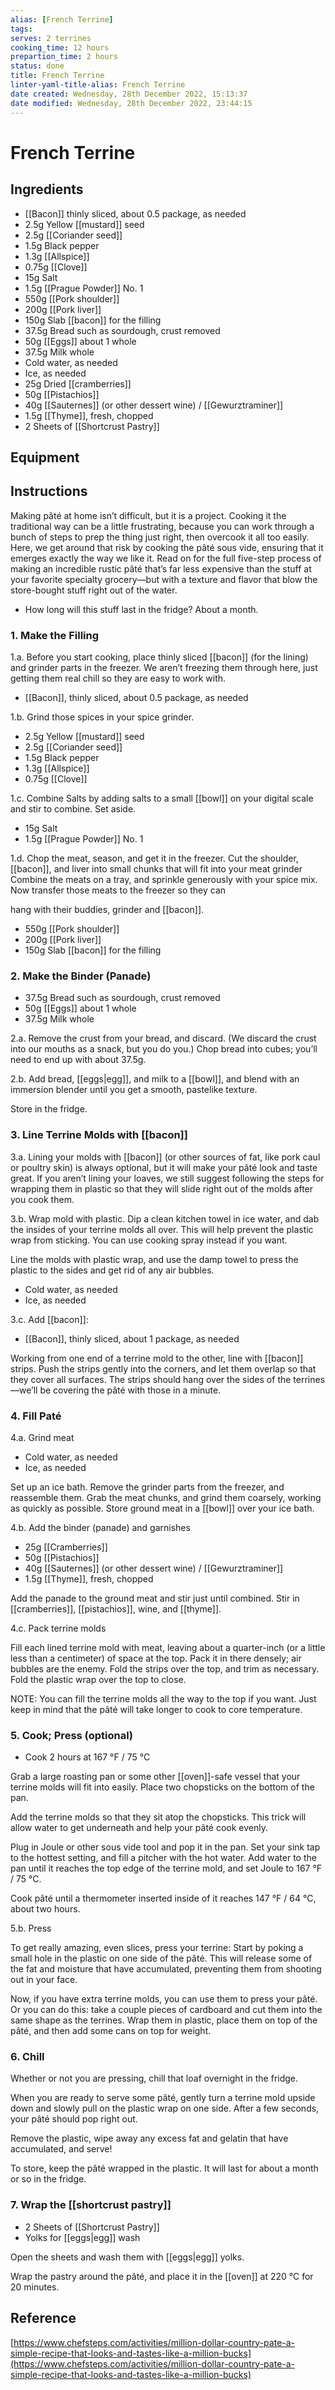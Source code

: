 ```yaml
---
alias: [French Terrine]
tags:
serves: 2 terrines
cooking_time: 12 hours
prepartion_time: 2 hours
status: done
title: French Terrine
linter-yaml-title-alias: French Terrine
date created: Wednesday, 28th December 2022, 15:13:37
date modified: Wednesday, 28th December 2022, 23:44:15
---
```


# French Terrine

## Ingredients

* [[Bacon]] thinly sliced, about 0.5 package, as needed
* 2.5g Yellow [[mustard]] seed
* 2.5g [[Coriander seed]]
* 1.5g Black pepper
* 1.3g [[Allspice]]
* 0.75g [[Clove]]
* 15g Salt
* 1.5g [[Prague Powder]] No. 1
* 550g [[Pork shoulder]]
* 200g [[Pork liver]]
* 150g Slab [[bacon]] for the filling
* 37.5g Bread such as sourdough, crust removed
* 50g [[Eggs]] about 1 whole
* 37.5g Milk whole
* Cold water, as needed
* Ice, as needed
* 25g Dried [[cramberries]]
* 50g [[Pistachios]]
* 40g [[Sauternes]] (or other dessert wine) / [[Gewurztraminer]]
* 1.5g [[Thyme]], fresh, chopped
* 2 Sheets of [[Shortcrust Pastry]]

## Equipment

## Instructions

Making pâté at home isn’t difficult, but it is a project. Cooking it the traditional way can be a little frustrating, because you can work through a bunch of steps to prep the thing just right, then overcook it all too easily. Here, we get around that risk by cooking the pâté sous vide, ensuring that it emerges exactly the way we like it. Read on for the full five-step process of making an incredible rustic pâté that’s far less expensive than the stuff at your favorite specialty grocery—but with a texture and flavor that blow the store-bought stuff right out of the water.

* How long will this stuff last in the fridge? About a month.

### 1. Make the Filling

1.a. Before you start cooking, place thinly sliced [[bacon]] (for the lining) and grinder parts in the freezer. We aren’t freezing them through here, just getting them real chill so they are easy to work with.

  * [[Bacon]], thinly sliced, about 0.5 package, as needed

1.b. Grind those spices in your spice grinder.

   * 2.5g Yellow [[mustard]] seed
   * 2.5g [[Coriander seed]]
   * 1.5g Black pepper
   * 1.3g [[Allspice]]
   * 0.75g [[Clove]]

1.c. Combine Salts by adding salts to a small [[bowl]] on your digital scale and stir to combine. Set aside.

  * 15g Salt
  * 1.5g [[Prague Powder]] No. 1

1.d. Chop the meat, season, and get it in the freezer. Cut the shoulder, [[bacon]], and liver into small chunks that will fit into your meat grinder Combine the meats on a tray, and sprinkle generously with your spice mix. Now transfer those meats to the freezer so they can

hang with their buddies, grinder and [[bacon]].

  * 550g [[Pork shoulder]]
  * 200g [[Pork liver]]
  * 150g Slab [[bacon]] for the filling

### 2. Make the Binder (Panade)

* 37.5g Bread such as sourdough, crust removed
* 50g [[Eggs]] about 1 whole
* 37.5g Milk whole

2.a. Remove the crust from your bread, and discard. (We discard the crust into our mouths as a snack, but you do you.) Chop bread into cubes; you’ll need to end up with about 37.5g.

2.b. Add bread, [[eggs|egg]], and milk to a [[bowl]], and blend with an immersion blender until you get a smooth, pastelike texture.

Store in the fridge.

### 3. Line Terrine Molds with [[bacon]]

3.a. Lining your molds with [[bacon]] (or other sources of fat, like pork caul or poultry skin) is always optional, but it will make your pâté look and taste great. If you aren’t lining your loaves, we still suggest following the steps for wrapping them in plastic so that they will slide right out of the molds after you cook them.

3.b. Wrap mold with plastic. Dip a clean kitchen towel in ice water, and dab the insides of your terrine molds all over. This will help prevent the plastic wrap from sticking. You can use cooking spray instead if you want.

Line the molds with plastic wrap, and use the damp towel to press the plastic to the sides and get rid of any air bubbles.

* Cold water, as needed
* Ice, as needed

3.c. Add [[bacon]]:

* [[Bacon]], thinly sliced, about 1 package, as needed

Working from one end of a terrine mold to the other, line with [[bacon]] strips. Push the strips gently into the corners, and let them overlap so that they cover all surfaces. The strips should hang over the sides of the terrines—we’ll be covering the pâté with those in a minute.

### 4. Fill Paté

4.a. Grind meat

* Cold water, as needed
* Ice, as needed

Set up an ice bath. Remove the grinder parts from the freezer, and reassemble them. Grab the meat chunks, and grind them coarsely, working as quickly as possible. Store ground meat in a [[bowl]] over your ice bath.

4.b. Add the binder (panade) and garnishes

* 25g [[Cramberries]]
* 50g [[Pistachios]]
* 40g [[Sauternes]] (or other dessert wine) / [[Gewurztraminer]]
* 1.5g [[Thyme]], fresh, chopped

Add the panade to the ground meat and stir just until combined. Stir in [[cramberries]], [[pistachios]], wine, and [[thyme]].

4.c. Pack terrine molds

Fill each lined terrine mold with meat, leaving about a quarter-inch (or a little less than a centimeter) of space at the top. Pack it in there densely; air bubbles are the enemy. Fold the strips over the top, and trim as necessary. Fold the plastic wrap over the top to close.

NOTE: You can fill the terrine molds all the way to the top if you want. Just keep in mind that the pâté will take longer to cook to core temperature.

### 5. Cook; Press (optional)

* Cook 2 hours at 167 °F / 75 °C

Grab a large roasting pan or some other [[oven]]-safe vessel that your terrine molds will fit into easily. Place two chopsticks on the bottom of the pan.

Add the terrine molds so that they sit atop the chopsticks. This trick will allow water to get underneath and help your pâté cook evenly.

Plug in Joule or other sous vide tool and pop it in the pan. Set your sink tap to the hottest setting, and fill a pitcher with the hot water. Add water to the pan until it reaches the top edge of the terrine mold, and set Joule to 167 °F / 75 °C.

Cook pâté until a thermometer inserted inside of it reaches 147 °F / 64 °C, about two hours.

5.b. Press

To get really amazing, even slices, press your terrine: Start by poking a small hole in the plastic on one side of the pâté. This will release some of the fat and moisture that have accumulated, preventing them from shooting out in your face.

Now, if you have extra terrine molds, you can use them to press your pâté. Or you can do this: take a couple pieces of cardboard and cut them into the same shape as the terrines. Wrap them in plastic, place them on top of the pâté, and then add some cans on top for weight.

### 6. Chill

Whether or not you are pressing, chill that loaf overnight in the fridge.

When you are ready to serve some pâté, gently turn a terrine mold upside down and slowly pull on the plastic wrap on one side. After a few seconds, your pâté should pop right out.

Remove the plastic, wipe away any excess fat and gelatin that have accumulated, and serve!

To store, keep the pâté wrapped in the plastic. It will last for about a month or so in the fridge.

### 7. Wrap the [[shortcrust pastry]]

* 2 Sheets of [[Shortcrust Pastry]]
* Yolks for [[eggs|egg]] wash

Open the sheets and wash them with [[eggs|egg]] yolks.

Wrap the pastry around the pâté, and place it in the [[oven]] at 220 °C for 20 minutes.

## Reference

[https://www.chefsteps.com/activities/million-dollar-country-pate-a-simple-recipe-that-looks-and-tastes-like-a-million-bucks](https://www.chefsteps.com/activities/million-dollar-country-pate-a-simple-recipe-that-looks-and-tastes-like-a-million-bucks)